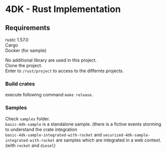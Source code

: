 # 4DK - Rust Implementation

## Requirements
rustc 1.57.0 <br/>
Cargo <br/>
Docker (for sample) </br>

No additional library are used in this project. <br/>
Clone the project. <br/>
Enter to `/rust/project` to access to the differnts projects. 

### Build crates
execute following command `make release`.<br />


### Samples
Check `samples` folder. <br/>
`basic-4dk-sample` is a standalone sample. (there is a fictive events storming to understand the crate integration<br />
`basic-4dk-sample-integrated-with-rocket` and `securized-4dk-sample-integrated-with-rocket` are samples which are integrated in a web context. (with `rocket` and `diesel`)
